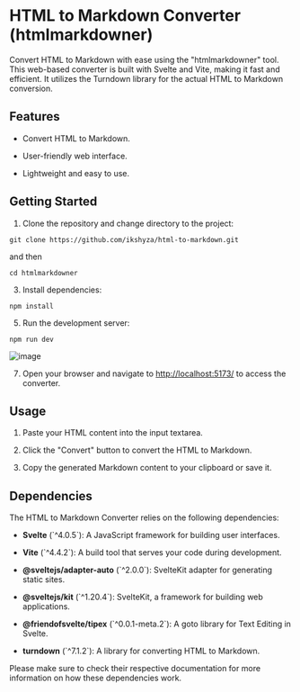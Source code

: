 HTML to Markdown Converter (htmlmarkdowner)
===========================================

Convert HTML to Markdown with ease using the "htmlmarkdowner" tool. This web-based converter is built with Svelte and Vite, making it fast and efficient. It utilizes the Turndown library for the actual HTML to Markdown conversion.

Features
--------

*   Convert HTML to Markdown.
    
*   User-friendly web interface.
    
*   Lightweight and easy to use.
    

Getting Started
---------------

1.  Clone the repository and change directory to the project:
    
```shell
git clone https://github.com/ikshyza/html-to-markdown.git
```

and then 
```shell
cd htmlmarkdowner
```
    
3.  Install dependencies:
    
```shell
npm install
```
    
5.  Run the development server:
    
```shell
npm run dev
```

![image](https://github.com/ikshyza/html-to-markdown/assets/120033434/72eb60c5-8e25-4a2e-b1f1-a938fe69c32b)



7.  Open your browser and navigate to [http://localhost:5173/](http://localhost:5173/) to access the converter.
    

Usage
-----

1.  Paste your HTML content into the input textarea.
    
2.  Click the "Convert" button to convert the HTML to Markdown.
    
3.  Copy the generated Markdown content to your clipboard or save it.
    

Dependencies
------------

The HTML to Markdown Converter relies on the following dependencies:

*   **Svelte** (\`^4.0.5\`): A JavaScript framework for building user interfaces.
    
*   **Vite** (\`^4.4.2\`): A build tool that serves your code during development.
    
*   **@sveltejs/adapter-auto** (\`^2.0.0\`): SvelteKit adapter for generating static sites.
    
*   **@sveltejs/kit** (\`^1.20.4\`): SvelteKit, a framework for building web applications.
    
*   **@friendofsvelte/tipex** (\`^0.0.1-meta.2\`): A goto library for Text Editing in Svelte.
    
*   **turndown** (\`^7.1.2\`): A library for converting HTML to Markdown.
    

Please make sure to check their respective documentation for more information on how these dependencies work.
